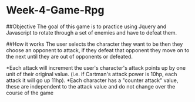 # Week-4-Game-Rpg

##Objective
The goal of this game is to practice using Jquery and Javascript to rotate through a set of enemies and have to defeat them.

##How it works
The user selects the character they want to be then they choose an opponent to attack, if they defeat that opponent they move on to the next until they are out of opponents or defeated.

*Each attack will increment the user's character's attack points up by one unit of their original value. (i.e. if Cartman's attack power is 10hp, each attack it will go up 11hp).
*Each character has a "counter attack" value, these are independent to the attack value and do not change over the course of the game
